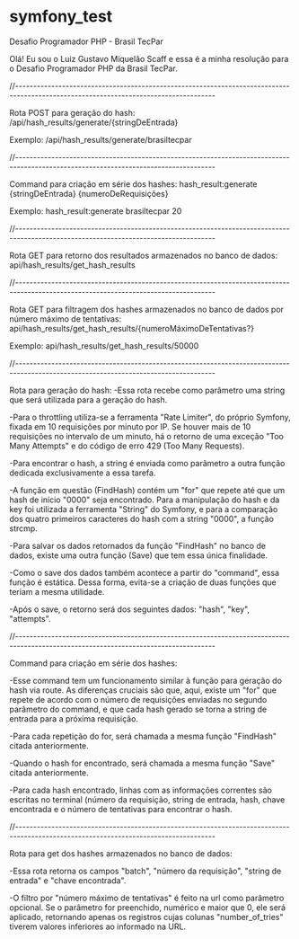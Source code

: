 # symfony_test
Desafio Programador PHP - Brasil TecPar

Olá! Eu sou o Luiz Gustavo Miquelão Scaff e essa é a minha resolução para o Desafio Programador PHP da Brasil TecPar.

//-------------------------------------------------------------------------------------------------------------------------------------

Rota POST para geração do hash: /api/hash_results/generate/{stringDeEntrada}

Exemplo: /api/hash_results/generate/brasiltecpar

//-------------------------------------------------------------------------------------------------------------------------------------

Command para criação em série dos hashes: hash_result:generate {stringDeEntrada} {numeroDeRequisições}

Exemplo: hash_result:generate brasiltecpar 20

//-------------------------------------------------------------------------------------------------------------------------------------

Rota GET para retorno dos resultados armazenados no banco de dados: api/hash_results/get_hash_results

//-------------------------------------------------------------------------------------------------------------------------------------

Rota GET para filtragem dos hashes armazenados no banco de dados por número máximo de tentativas: api/hash_results/get_hash_results/{numeroMáximoDeTentativas?}

Exemplo: api/hash_results/get_hash_results/50000

//-------------------------------------------------------------------------------------------------------------------------------------

Rota para geração do hash:
  -Essa rota recebe como parâmetro uma string que será utilizada para a geração do hash.

  -Para o throttling utiliza-se a ferramenta "Rate Limiter", do próprio Symfony, fixada em 10 requisições por minuto por IP. Se houver mais de 10 requisições no intervalo de um minuto, há o retorno de uma exceção "Too Many Attempts" e do código de erro 429 (Too Many Requests).

  -Para encontrar o hash, a string é enviada como parâmetro a outra função dedicada exclusivamente a essa tarefa.

  -A função em questão (FindHash) contém um "for" que repete até que um hash de início "0000" seja encontrado. Para a manipulação do hash e da key foi utilizada a ferramenta "String" do Symfony, e para a comparação dos quatro primeiros caracteres do hash com a string "0000", a função strcmp.

  -Para salvar os dados retornados da função "FindHash" no banco de dados, existe uma outra função (Save) que tem essa única finalidade.
  
  -Como o save dos dados também acontece a partir do "command", essa função é estática. Dessa forma, evita-se a criação de duas funções que teriam a mesma utilidade.
  
  -Após o save, o retorno será dos seguintes dados: "hash", "key", "attempts".

//-------------------------------------------------------------------------------------------------------------------------------------

Command para criação em série dos hashes:

  -Esse command tem um funcionamento similar à função para geração do hash via route. As diferenças cruciais são que, aqui, existe um "for" que repete de acordo com o número de requisições enviadas no segundo parâmetro do command, e que cada hash gerado se torna a string de entrada para a próxima requisição.
  
  -Para cada repetição do for, será chamada a mesma função "FindHash" citada anteriormente.
  
  -Quando o hash for encontrado, será chamada a mesma função "Save" citada anteriormente.
  
  -Para cada hash encontrado, linhas com as informações correntes são escritas no terminal (número da requisição, string de entrada, hash, chave encontrada e o número de tentativas para encontrar o hash.

//-------------------------------------------------------------------------------------------------------------------------------------

Rota para get dos hashes armazenados no banco de dados:

  -Essa rota retorna os campos "batch", "número da requisição", "string de entrada" e "chave encontrada".
  
  -O filtro por "número máximo de tentativas" é feito na url como parâmetro opcional. Se o parâmetro for preenchido, numérico e maior que 0, ele será aplicado, retornando apenas os registros cujas colunas "number_of_tries" tiverem valores inferiores ao informado na URL.
